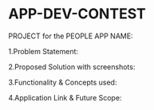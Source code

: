 # APP-DEV-CONTEST

PROJECT for the PEOPLE
APP NAME:

1.Problem Statement:


2.Proposed Solution with screenshots:


3.Functionality & Concepts used:


4.Application Link & Future Scope:

